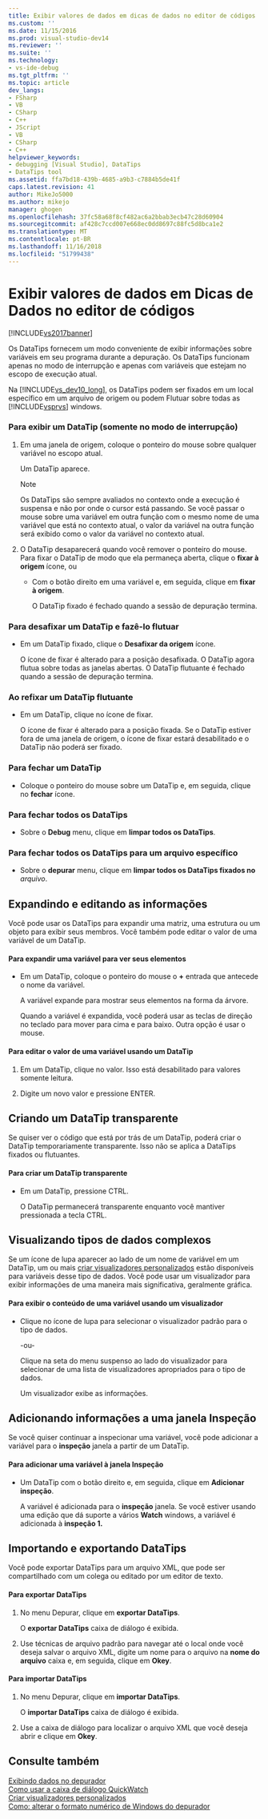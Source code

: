 ```yaml
---
title: Exibir valores de dados em dicas de dados no editor de códigos | Microsoft Docs
ms.custom: ''
ms.date: 11/15/2016
ms.prod: visual-studio-dev14
ms.reviewer: ''
ms.suite: ''
ms.technology:
- vs-ide-debug
ms.tgt_pltfrm: ''
ms.topic: article
dev_langs:
- FSharp
- VB
- CSharp
- C++
- JScript
- VB
- CSharp
- C++
helpviewer_keywords:
- debugging [Visual Studio], DataTips
- DataTips tool
ms.assetid: ffa7bd18-439b-4685-a9b3-c7884b5de41f
caps.latest.revision: 41
author: MikeJo5000
ms.author: mikejo
manager: ghogen
ms.openlocfilehash: 37fc58a68f8cf482ac6a2bbab3ecb47c28d60904
ms.sourcegitcommit: af428c7ccd007e668ec0dd8697c88fc5d8bca1e2
ms.translationtype: MT
ms.contentlocale: pt-BR
ms.lasthandoff: 11/16/2018
ms.locfileid: "51799438"
---
```

# <a name="view-data-values-in-data-tips--in-the-code-editor"></a>Exibir valores de dados em Dicas de Dados no editor de códigos
[!INCLUDE[vs2017banner](../includes/vs2017banner.md)]

Os DataTips fornecem um modo conveniente de exibir informações sobre variáveis em seu programa durante a depuração. Os DataTips funcionam apenas no modo de interrupção e apenas com variáveis que estejam no escopo de execução atual.  
  
 Na [!INCLUDE[vs_dev10_long](../includes/vs-dev10-long-md.md)], os DataTips podem ser fixados em um local específico em um arquivo de origem ou podem Flutuar sobre todas as [!INCLUDE[vsprvs](../includes/vsprvs-md.md)] windows.  
  
### <a name="to-display-a-datatip-in-break-mode-only"></a>Para exibir um DataTip (somente no modo de interrupção)  
  
1. Em uma janela de origem, coloque o ponteiro do mouse sobre qualquer variável no escopo atual.  
  
    Um DataTip aparece.  
  
   > [!NOTE]
   >  Os DataTips são sempre avaliados no contexto onde a execução é suspensa e não por onde o cursor está passando. Se você passar o mouse sobre uma variável em outra função com o mesmo nome de uma variável que está no contexto atual, o valor da variável na outra função será exibido como o valor da variável no contexto atual.  
  
2. O DataTip desaparecerá quando você remover o ponteiro do mouse. Para fixar o DataTip de modo que ela permaneça aberta, clique o **fixar à origem** ícone, ou  
  
   - Com o botão direito em uma variável e, em seguida, clique em **fixar à origem**.  
  
     O DataTip fixado é fechado quando a sessão de depuração termina.  
  
### <a name="to-unpin-a-datatip-and-make-it-float"></a>Para desafixar um DataTip e fazê-lo flutuar  
  
-   Em um DataTip fixado, clique o **Desafixar da origem** ícone.  
  
     O ícone de fixar é alterado para a posição desafixada. O DataTip agora flutua sobre todas as janelas abertas. O DataTip flutuante é fechado quando a sessão de depuração termina.  
  
### <a name="to-repin-a-floating-datatip"></a>Ao refixar um DataTip flutuante  
  
-   Em um DataTip, clique no ícone de fixar.  
  
     O ícone de fixar é alterado para a posição fixada. Se o DataTip estiver fora de uma janela de origem, o ícone de fixar estará desabilitado e o DataTip não poderá ser fixado.  
  
### <a name="to-close-a-datatip"></a>Para fechar um DataTip  
  
-   Coloque o ponteiro do mouse sobre um DataTip e, em seguida, clique no **fechar** ícone.  
  
### <a name="to-close-all-datatips"></a>Para fechar todos os DataTips  
  
-   Sobre o **Debug** menu, clique em **limpar todos os DataTips**.  
  
### <a name="to-close-all-datatips-for-a-specific-file"></a>Para fechar todos os DataTips para um arquivo específico  
  
-   Sobre o **depurar** menu, clique em **limpar todos os DataTips fixados no** *arquivo*.  
  
## <a name="expanding-and-editing-information"></a>Expandindo e editando as informações  
 Você pode usar os DataTips para expandir uma matriz, uma estrutura ou um objeto para exibir seus membros. Você também pode editar o valor de uma variável de um DataTip.  
  
#### <a name="to-expand-a-variable-to-see-its-elements"></a>Para expandir uma variável para ver seus elementos  
  
-   Em um DataTip, coloque o ponteiro do mouse o **+** entrada que antecede o nome da variável.  
  
     A variável expande para mostrar seus elementos na forma da árvore.  
  
     Quando a variável é expandida, você poderá usar as teclas de direção no teclado para mover para cima e para baixo. Outra opção é usar o mouse.  
  
#### <a name="to-edit-the-value-of-a-variable-using-a-datatip"></a>Para editar o valor de uma variável usando um DataTip  
  
1.  Em um DataTip, clique no valor. Isso está desabilitado para valores somente leitura.  
  
2.  Digite um novo valor e pressione ENTER.  
  
## <a name="making-a-datatip-transparent"></a>Criando um DataTip transparente  
 Se quiser ver o código que está por trás de um DataTip, poderá criar o DataTip temporariamente transparente. Isso não se aplica a DataTips fixados ou flutuantes.  
  
#### <a name="to-make-a-datatip-transparent"></a>Para criar um DataTip transparente  
  
-   Em um DataTip, pressione CTRL.  
  
     O DataTip permanecerá transparente enquanto você mantiver pressionada a tecla CTRL.  
  
## <a name="visualizing-complex-data-types"></a>Visualizando tipos de dados complexos  
 Se um ícone de lupa aparecer ao lado de um nome de variável em um DataTip, um ou mais [criar visualizadores personalizados](../debugger/create-custom-visualizers-of-data.md) estão disponíveis para variáveis desse tipo de dados. Você pode usar um visualizador para exibir informações de uma maneira mais significativa, geralmente gráfica.  
  
#### <a name="to-view-the-contents-of-a-variable-using-a-visualizer"></a>Para exibir o conteúdo de uma variável usando um visualizador  
  
-   Clique no ícone de lupa para selecionar o visualizador padrão para o tipo de dados.  
  
     -ou-  
  
     Clique na seta do menu suspenso ao lado do visualizador para selecionar de uma lista de visualizadores apropriados para o tipo de dados.  
  
     Um visualizador exibe as informações.  
  
## <a name="adding-information-to-a-watch-window"></a>Adicionando informações a uma janela Inspeção  
 Se você quiser continuar a inspecionar uma variável, você pode adicionar a variável para o **inspeção** janela a partir de um DataTip.  
  
#### <a name="to-add-a-variable-to-the-watch-window"></a>Para adicionar uma variável à janela Inspeção  
  
-   Um DataTip com o botão direito e, em seguida, clique em **Adicionar inspeção**.  
  
     A variável é adicionada para o **inspeção** janela. Se você estiver usando uma edição que dá suporte a vários **Watch** windows, a variável é adicionada à **inspeção 1.**  
  
## <a name="importing-and-exporting-datatips"></a>Importando e exportando DataTips  
 Você pode exportar DataTips para um arquivo XML, que pode ser compartilhado com um colega ou editado por um editor de texto.  
  
#### <a name="to-export-datatips"></a>Para exportar DataTips  
  
1.  No menu Depurar, clique em **exportar DataTips**.  
  
     O **exportar DataTips** caixa de diálogo é exibida.  
  
2.  Use técnicas de arquivo padrão para navegar até o local onde você deseja salvar o arquivo XML, digite um nome para o arquivo na **nome do arquivo** caixa e, em seguida, clique em **Okey**.  
  
#### <a name="to-import-datatips"></a>Para importar DataTips  
  
1.  No menu Depurar, clique em **importar DataTips**.  
  
     O **importar DataTips** caixa de diálogo é exibida.  
  
2.  Use a caixa de diálogo para localizar o arquivo XML que você deseja abrir e clique em **Okey**.  
  
## <a name="see-also"></a>Consulte também  
 [Exibindo dados no depurador](../debugger/viewing-data-in-the-debugger.md)   
 [Como usar a caixa de diálogo QuickWatch](http://msdn.microsoft.com/library/ffaee1dd-e5ce-4ef2-9401-d28329398867)   
 [Criar visualizadores personalizados](../debugger/create-custom-visualizers-of-data.md)   
 [Como: alterar o formato numérico de Windows do depurador](http://msdn.microsoft.com/library/cd593847-a625-411d-a430-b798346ef18f)



